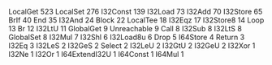 LocalGet       523
LocalSet       276
I32Const       139
I32Load        73
I32Add         70
I32Store       65
BrIf           40
End            35
I32And         24
Block          22
LocalTee       18
I32Eqz         17
I32Store8      14
Loop           13
Br             12
I32LtU         11
GlobalGet      9
Unreachable    9
Call           8
I32Sub         8
I32LtS         8
GlobalSet      8
I32Mul         7
I32Shl         6
I32Load8u      6
Drop           5
I64Store       4
Return         3
I32Eq          3
I32LeS         2
I32GeS         2
Select         2
I32LeU         2
I32GtU         2
I32GeU         2
I32Xor         1
I32Ne          1
I32Or          1
I64ExtendI32U  1
I64Const       1
I64Mul         1